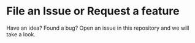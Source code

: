 # File an Issue or Request a feature
Have an idea? Found a bug? Open an issue in this repository and we will take a look.
